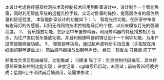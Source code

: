 本设计考虑将传感器检测技术及控制技术应用到卧室设计中，设计制作一个智能卧室，同时利用智能系统的远程监控手段，实现对卧室的操控，提高居住者的居住质量和舒适程度。
	本智能卧室设计的功能如下：
1、	智能光控功能，在卧室中布置有跑马灯的传感器，利用无线网络技术控制跑马灯的个数，以此来模拟灯光的强弱程度。
2、	音乐播放功能，在卧室中布置蜂鸣器，利用蜂鸣器的特征播放相关音乐，为住户提供音乐播放功能，并且利用蜂鸣器的特征设计一个闹钟功能，为用户提供智能唤醒功能。
3、	智能钢琴功能，通过超声波判断手指位置（手指放在用纸画的钢琴键盘上），然后蜂鸣器播放出钢琴声音。
组员：郏俊龙 刁建涛 陈丁宁

郏俊龙负责前后端编写，功能集成； 刁建涛 陈丁宁：负责控制代码编写，具体传感器采集和控制功能实现；
进度记录：cgi编写已启动，未测试；前端等28号晚完成；星期6上午测试前后端调用，及需求修改；
